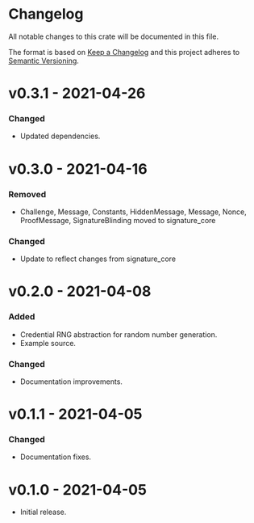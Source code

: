 # Changelog

All notable changes to this crate will be documented in this file.

The format is based on [Keep a Changelog](http://keepachangelog.com/en/1.0.0/)
and this project adheres to [Semantic Versioning](https://semver.org/spec/v2.0.0.html).

# v0.3.1 - 2021-04-26
### Changed
- Updated dependencies.

# v0.3.0 - 2021-04-16
### Removed
- Challenge, Message, Constants, HiddenMessage, Message, Nonce, ProofMessage, SignatureBlinding moved to signature\_core

### Changed
- Update to reflect changes from signature\_core

# v0.2.0 - 2021-04-08
### Added
- Credential RNG abstraction for random number generation.
- Example source.

### Changed
- Documentation improvements.

# v0.1.1 - 2021-04-05
### Changed
- Documentation fixes.

# v0.1.0 - 2021-04-05

- Initial release.
